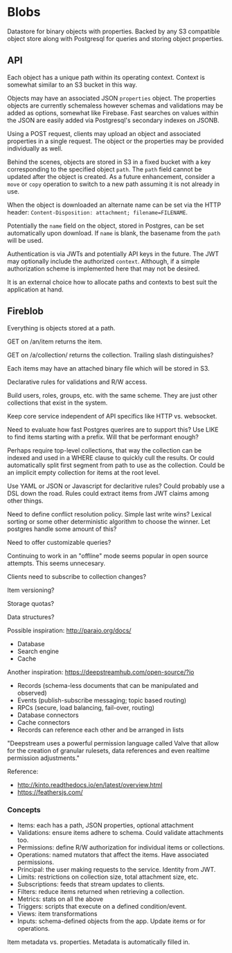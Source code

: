 # Blobs

Datastore for binary objects with properties. Backed by any S3 compatible
object store along with Postgresql for queries and storing object properties.

## API

Each object has a unique path within its operating context. Context is somewhat
similar to an S3 bucket in this way.

Objects may have an associated JSON `properties` object. The properties objects
are currently schemaless however schemas and validations may be added as
options, somewhat like Firebase. Fast searches on values within the JSON are
easily added via Postgresql's secondary indexes on JSONB.

Using a POST request, clients may upload an object and associated properties in
a single request. The object or the properties may be provided individually as
well.

Behind the scenes, objects are stored in S3 in a fixed bucket with a key
corresponding to the specified object `path`. The `path` field cannot be updated
after the object is created. As a future enhancement, consider a `move` or
`copy` operation to switch to a new path assuming it is not already in use.

When the object is downloaded an alternate name can be set via the HTTP header:
`Content-Disposition: attachment; filename=FILENAME`.

Potentially the `name` field on the object, stored in Postgres, can be set
automatically upon download. If `name` is blank, the basename from the `path`
will be used.

Authentication is via JWTs and potentially API keys in the future. The JWT may
optionally include the authorized `context`. Although, if a simple authorization
scheme is implemented here that may not be desired.

It is an external choice how to allocate paths and contexts to best suit the
application at hand.

## Fireblob

Everything is objects stored at a path.

GET on /an/item returns the item.

GET on /a/collection/ returns the collection. Trailing slash distinguishes?

Each items may have an attached binary file which will be stored in S3.

Declarative rules for validations and R/W access.

Build users, roles, groups, etc. with the same scheme. They are just other
collections that exist in the system.

Keep core service independent of API specifics like HTTP vs. websocket.

Need to evaluate how fast Postgres querires are to support this? Use LIKE to
find items starting with a prefix. Will that be performant enough?

Perhaps require top-level collections, that way the collection can be indexed
and used in a WHERE clause to quickly cull the results. Or could automatically
split first segment from path to use as the collection. Could be an implicit
empty collection for items at the root level.

Use YAML or JSON or Javascript for declaritive rules? Could probably use a DSL
down the road. Rules could extract items from JWT claims among other things.

Need to define conflict resolution policy. Simple last write wins? Lexical
sorting or some other deterministic algorithm to choose the winner. Let postgres
handle some amount of this?

Need to offer customizable queries?

Continuing to work in an "offline" mode seems popular in open source attempts.
This seems unnecesary.

Clients need to subscribe to collection changes?

Item versioning?

Storage quotas?

Data structures?

Possible inspiration: http://paraio.org/docs/

 * Database
 * Search engine
 * Cache

Another inspiration: https://deepstreamhub.com/open-source/?io

 * Records (schema-less documents that can be manipulated and observed)
 * Events (publish-subscribe messaging; topic based routing)
 * RPCs (secure, load balancing, fail-over, routing)
 * Database connectors
 * Cache connectors
 * Records can reference each other and be arranged in lists

"Deepstream uses a powerful permission language called Valve that allow for the
creation of granular rulesets, data references and even realtime permission
adjustments."

Reference:

 * http://kinto.readthedocs.io/en/latest/overview.html
 * https://feathersjs.com/

### Concepts

 * Items: each has a path, JSON properties, optional attachment
 * Validations: ensure items adhere to schema. Could validate attachments too.
 * Permissions: define R/W authorization for individual items or collections.
 * Operations: named mutators that affect the items. Have associated permissions.
 * Principal: the user making requests to the service. Identity from JWT.
 * Limits: restrictions on collection size, total attachment size, etc.
 * Subscriptions: feeds that stream updates to clients. 
 * Filters: reduce items returned when retrieving a collection.
 * Metrics: stats on all the above
 * Triggers: scripts that execute on a defined condition/event.
 * Views: item transformations
 * Inputs: schema-defined objects from the app. Update items or for operations.

Item metadata vs. properties. Metadata is automatically filled in.
